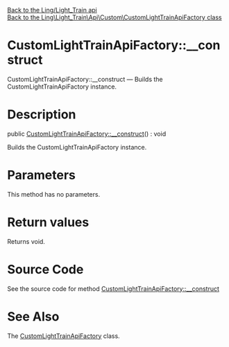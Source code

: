 [Back to the Ling/Light_Train api](https://github.com/lingtalfi/Light_Train/blob/master/doc/api/Ling/Light_Train.md)<br>
[Back to the Ling\Light_Train\Api\Custom\CustomLightTrainApiFactory class](https://github.com/lingtalfi/Light_Train/blob/master/doc/api/Ling/Light_Train/Api/Custom/CustomLightTrainApiFactory.md)


CustomLightTrainApiFactory::__construct
================



CustomLightTrainApiFactory::__construct — Builds the CustomLightTrainApiFactory instance.




Description
================


public [CustomLightTrainApiFactory::__construct](https://github.com/lingtalfi/Light_Train/blob/master/doc/api/Ling/Light_Train/Api/Custom/CustomLightTrainApiFactory/__construct.md)() : void




Builds the CustomLightTrainApiFactory instance.




Parameters
================

This method has no parameters.


Return values
================

Returns void.








Source Code
===========
See the source code for method [CustomLightTrainApiFactory::__construct](https://github.com/lingtalfi/Light_Train/blob/master/Api/Custom/CustomLightTrainApiFactory.php#L21-L24)


See Also
================

The [CustomLightTrainApiFactory](https://github.com/lingtalfi/Light_Train/blob/master/doc/api/Ling/Light_Train/Api/Custom/CustomLightTrainApiFactory.md) class.



